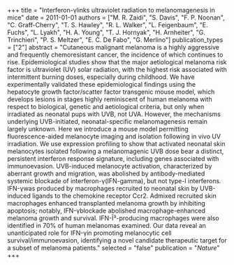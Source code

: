 +++
title = "Interferon-γlinks ultraviolet radiation to melanomagenesis in mice"
date = 2011-01-01
authors = ["M. R. Zaidi", "S. Davis", "F. P. Noonan", "C. Graff-Cherry", "T. S. Hawley", "R. L. Walker", "L. Feigenbaum", "E. Fuchs", "L. Lyakh", "H. A. Young", "T. J. Hornyak", "H. Arnheiter", "G. Trinchieri", "P. S. Meltzer", "E. C. De Fabo", "G. Merlino"]
publication_types = ["2"]
abstract = "Cutaneous malignant melanoma is a highly aggressive and frequently chemoresistant cancer, the incidence of which continues to rise. Epidemiological studies show that the major aetiological melanoma risk factor is ultraviolet (UV) solar radiation, with the highest risk associated with intermittent burning doses, especially during childhood. We have experimentally validated these epidemiological findings using the hepatocyte growth factor/scatter factor transgenic mouse model, which develops lesions in stages highly reminiscent of human melanoma with respect to biological, genetic and aetiological criteria, but only when irradiated as neonatal pups with UVB, not UVA. However, the mechanisms underlying UVB-initiated, neonatal-specific melanomagenesis remain largely unknown. Here we introduce a mouse model permitting fluorescence-aided melanocyte imaging and isolation following in vivo UV irradiation. We use expression profiling to show that activated neonatal skin melanocytes isolated following a melanomagenic UVB dose bear a distinct, persistent interferon response signature, including genes associated with immunoevasion. UVB-induced melanocyte activation, characterized by aberrant growth and migration, was abolished by antibody-mediated systemic blockade of interferon-γ(IFN-gamma), but not type-I interferons. IFN-γwas produced by macrophages recruited to neonatal skin by UVB-induced ligands to the chemokine receptor Ccr2. Admixed recruited skin macrophages enhanced transplanted melanoma growth by inhibiting apoptosis; notably, IFN-γblockade abolished macrophage-enhanced melanoma growth and survival. IFN-Î³-producing macrophages were also identified in 70% of human melanomas examined. Our data reveal an unanticipated role for IFN-γin promoting melanocytic cell survival/immunoevasion, identifying a novel candidate therapeutic target for a subset of melanoma patients."
selected = "false"
publication = "*Nature*"
+++

